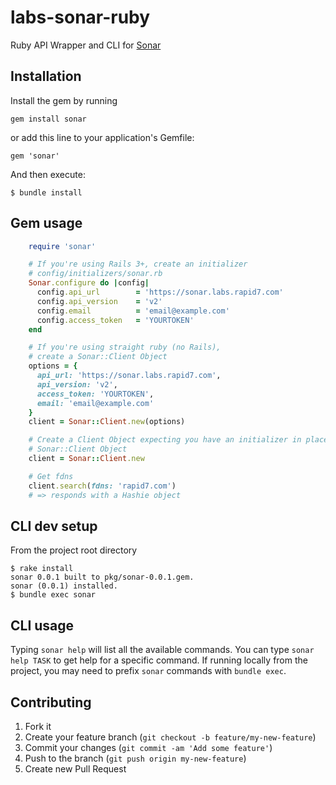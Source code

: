 labs-sonar-ruby
===============

Ruby API Wrapper and CLI for [Sonar](https://sonar.labs.rapid7.com)

## Installation

Install the gem by running

    gem install sonar

or add this line to your application's Gemfile:

    gem 'sonar'

And then execute:

    $ bundle install

## Gem usage

```ruby
    require 'sonar'

    # If you're using Rails 3+, create an initializer
    # config/initializers/sonar.rb
    Sonar.configure do |config|
      config.api_url        = 'https://sonar.labs.rapid7.com'
      config.api_version    = 'v2'
      config.email          = 'email@example.com'
      config.access_token   = 'YOURTOKEN'
    end

    # If you're using straight ruby (no Rails),
    # create a Sonar::Client Object
    options = {
      api_url: 'https://sonar.labs.rapid7.com',
      api_version: 'v2',
      access_token: 'YOURTOKEN',
      email: 'email@example.com'
    }
    client = Sonar::Client.new(options)

    # Create a Client Object expecting you have an initializer in place
    # Sonar::Client Object
    client = Sonar::Client.new

    # Get fdns
    client.search(fdns: 'rapid7.com')
    # => responds with a Hashie object
```

## CLI dev setup

From the project root directory
```
$ rake install
sonar 0.0.1 built to pkg/sonar-0.0.1.gem.
sonar (0.0.1) installed.
$ bundle exec sonar
```

## CLI usage

Typing `sonar help` will list all the available commands. You can type `sonar help TASK` to get help for a specific command.  If running locally from the project, you may need to prefix `sonar` commands with `bundle exec`.

## Contributing

1. Fork it
2. Create your feature branch (`git checkout -b feature/my-new-feature`)
3. Commit your changes (`git commit -am 'Add some feature'`)
4. Push to the branch (`git push origin my-new-feature`)
5. Create new Pull Request
